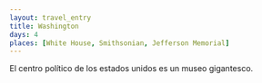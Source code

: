 ```yaml
---
layout: travel_entry
title: Washington
days: 4
places: [White House, Smithsonian, Jefferson Memorial]
---
```

El centro político de los estados unidos es un museo gigantesco.